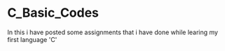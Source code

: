 # C_Basic_Codes
In this i have posted some assignments that i have done while learing my first language 'C'
